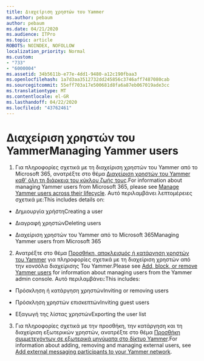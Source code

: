 ```yaml
---
title: Διαχείριση χρηστών του Yammer
ms.author: pebaum
author: pebaum
ms.date: 04/21/2020
ms.audience: ITPro
ms.topic: article
ROBOTS: NOINDEX, NOFOLLOW
localization_priority: Normal
ms.custom:
- "733"
- "6000004"
ms.assetid: 34b5611b-e77e-4dd1-9480-a12c190fbaa3
ms.openlocfilehash: 1a7d3aa3512732dd245856c3746aff7487080cab
ms.sourcegitcommit: 55eff703a17e500681d8fa6a87eb067019ade3cc
ms.translationtype: MT
ms.contentlocale: el-GR
ms.lasthandoff: 04/22/2020
ms.locfileid: "43762461"
---
```

# <a name="managing-yammer-users"></a><span data-ttu-id="70984-102">Διαχείριση χρηστών του Yammer</span><span class="sxs-lookup"><span data-stu-id="70984-102">Managing Yammer users</span></span>

1. <span data-ttu-id="70984-103">Για πληροφορίες σχετικά με τη διαχείριση χρηστών του Yammer από το Microsoft 365, ανατρέξτε στο θέμα [Διαχείριση χρηστών του Yammer καθ' όλη τη διάρκεια του κύκλου ζωής τους](https://docs.microsoft.com/yammer/manage-yammer-users/manage-users-across-their-lifecycle).</span><span class="sxs-lookup"><span data-stu-id="70984-103">For information about managing Yammer users from Microsoft 365, please see [Manage Yammer users across their lifecycle](https://docs.microsoft.com/yammer/manage-yammer-users/manage-users-across-their-lifecycle).</span></span> <span data-ttu-id="70984-104">Αυτό περιλαμβάνει λεπτομέρειες σχετικά με:</span><span class="sxs-lookup"><span data-stu-id="70984-104">This includes details on:</span></span>

  - <span data-ttu-id="70984-105">Δημιουργία χρήστη</span><span class="sxs-lookup"><span data-stu-id="70984-105">Creating a user</span></span>

  - <span data-ttu-id="70984-106">Διαγραφή χρηστών</span><span class="sxs-lookup"><span data-stu-id="70984-106">Deleting users</span></span>

  - <span data-ttu-id="70984-107">Διαχείριση χρηστών του Yammer από το Microsoft 365</span><span class="sxs-lookup"><span data-stu-id="70984-107">Managing Yammer users from Microsoft 365</span></span>

2. <span data-ttu-id="70984-108">Ανατρέξτε στο θέμα [Προσθήκη, αποκλεισμός ή κατάργηση χρηστών του Yammer](https://alchemyportal.azurewebsites.net/Rule/ManageYammer%20users%20across%20their%20lifecycle%20from%20Office%20365) για πληροφορίες σχετικά με τη διαχείριση χρηστών από την κονσόλα διαχείρισης Του Yammer.</span><span class="sxs-lookup"><span data-stu-id="70984-108">Please see [Add, block, or remove Yammer users](https://alchemyportal.azurewebsites.net/Rule/ManageYammer%20users%20across%20their%20lifecycle%20from%20Office%20365) for information about managing users from the Yammer admin console.</span></span> <span data-ttu-id="70984-109">Αυτό περιλαμβάνει:</span><span class="sxs-lookup"><span data-stu-id="70984-109">This includes:</span></span>

  - <span data-ttu-id="70984-110">Πρόσκληση ή κατάργηση χρηστών</span><span class="sxs-lookup"><span data-stu-id="70984-110">Inviting or removing users</span></span>

  - <span data-ttu-id="70984-111">Πρόσκληση χρηστών επισκεπτών</span><span class="sxs-lookup"><span data-stu-id="70984-111">Inviting guest users</span></span>

  - <span data-ttu-id="70984-112">Εξαγωγή της λίστας χρηστών</span><span class="sxs-lookup"><span data-stu-id="70984-112">Exporting the user list</span></span>

3. <span data-ttu-id="70984-113">Για πληροφορίες σχετικά με την προσθήκη, την κατάργηση και τη διαχείριση εξωτερικών χρηστών, ανατρέξτε στο θέμα [Προσθήκη συμμετεχόντων σε εξωτερικά μηνύματα στο δίκτυο Yammer](https://docs.microsoft.com/yammer/work-with-external-users/add-external-participants).</span><span class="sxs-lookup"><span data-stu-id="70984-113">For information about adding, removing and managing external users, see [Add external messaging participants to your Yammer network](https://docs.microsoft.com/yammer/work-with-external-users/add-external-participants).</span></span>
